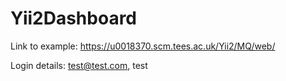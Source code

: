 # Yii2Dashboard

Link to example: https://u0018370.scm.tees.ac.uk/Yii2/MQ/web/

Login details: test@test.com, test

